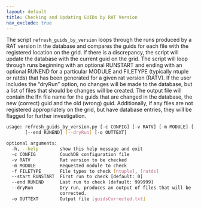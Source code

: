```yaml
---
layout: default
title: Checking and Updating GUIDs by RAT Version
nav_exclude: true
---
```

The script `refresh_guids_by_version` loops through the runs produced by a RAT version in the database and compares the guids for each file with the registered location on the grid. If there is a discrepancy, the script will update the database with the current guid on the grid. The script will loop through runs beginning with an optional RUNSTART and ending with an optional RUNEND for a particular MODULE and FILETYPE (typically ntuple or ratds) that has been generated for a given rat version (RATV). If the user includes the “dryRun” option, no changes will be made to the database, but a list of files that should be changes will be created. The output file will contain the lfn file name for the guids that are changed in the database, the new (correct) guid and the old (wrong) guid. Additionally, if any files are not registered appropriately on the grid, but have database entries, they will be flagged for further investigation.
```bash
usage: refresh_guids_by_version.py [-c CONFIG] [-v RATV] [-m MODULE] [-f FILETYPE] [--start RUNSTART]
       [--end RUNEND] [--dryRun] [-o OUTTEXT]

optional arguments:
  -h, --help        show this help message and exit
  -c CONFIG         CouchDB configuration file
  -v RATV           Rat version to be checked
  -m MODULE         Requested module to check
  -f FILETYPE       File types to check [ntuple], [ratds]
  --start RUNSTART  First run to check [default: 0]
  --end RUNEND      Last run to check [default: 999999]
  --dryRun          Dry run, produces an output of files that will be
                    corrected.
  -o OUTTEXT        Output file [guidsCorrected.txt]
  ```
